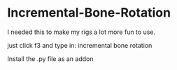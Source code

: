# Incremental-Bone-Rotation

I needed this to make my rigs a lot more fun to use.

just click f3 and type in: incremental bone rotation

Install the .py file as an addon
